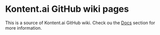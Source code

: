 # Kontent.ai GitHub wiki pages

This is a source of Kontent.ai GitHub wiki. Check ou the [Docs](./docs) section for more information.